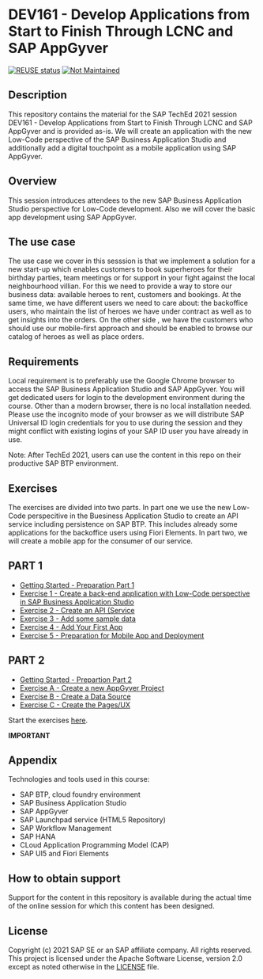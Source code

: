 # DEV161 - Develop Applications from Start to Finish Through LCNC and SAP AppGyver

[![REUSE status](https://api.reuse.software/badge/github.com/SAP-samples/teched2021-DEV161)](https://api.reuse.software/info/github.com/SAP-samples/teched2021-DEV161)
[![Not Maintained](https://img.shields.io/badge/Maintenance%20Level-Not%20Maintained-yellow.svg)](https://gist.github.com/cheerfulstoic/d107229326a01ff0f333a1d3476e068d)


## Description

This repository contains the material for the SAP TechEd 2021 session DEV161 - Develop Applications from Start to Finish Through LCNC and SAP AppGyver and is provided as-is.
We will create an application with the new Low-Code perspective of the SAP Business Application Studio and additionally add a digital touchpoint as a mobile application using SAP AppGyver.

## Overview

This session introduces attendees to the new SAP Business Application Studio perspective for Low-Code development. Also we will cover the basic app development using SAP AppGyver.

## The use case

The use case we cover in this sesssion is that we implement a solution for a new start-up which enables customers to book superheroes for their birthday parties, team meetings or for support in your fight against the local neighbourhood villian.
For this we need to provide a way to store our business data: available heroes to rent, customers and bookings. At the same time, we have different users we need to care about: the backoffice users, who maintain the list of heroes we have under contract as well as to get insights into the orders. On the other side , we have the customers who should use our mobile-first approach and should be enabled to browse our catalog of heroes as well as place orders.

## Requirements

Local requirement is to preferably use the Google Chrome browser to access the SAP Business Application Studio and SAP AppGyver. You will get dedicated users for login to the development environment during the course.
Other than a modern browser, there is no local installation needed.
Please use the incognito mode of your browser as we will distribute SAP Universal ID login credentials for you to use during the session and they might conflict with existing logins of your SAP ID user you have already in use.

Note: After TechEd 2021, users can use the content in this repo on their productive SAP BTP environment.

## Exercises

The exercises are divided into two parts. In part one we use the new Low-Code perspecitive in the Buesiness Application Studio to create an API service including persistence on SAP BTP. This includes already some applications for the backoffice users using Fiori Elements. In part two, we will create a mobile app for the consumer of our service.

## PART 1

- [Getting Started - Preparation Part 1](exercises/ex0/README.md)
- [Exercise 1 - Create a back-end application with Low-Code perspective in SAP Business Application Studio ](exercises/ex1/README.md)
- [Exercise 2 - Create an API (Service](exercises/ex2/README.md)
- [Exercise 3 - Add some sample data](exercises/ex3/README.md)
- [Exercise 4 - Add Your First App](exercises/ex4/README.md)
- [Exercise 5 - Preparation for Mobile App and Deployment](exercises/ex5/README.md)

## PART 2

- [Getting Started - Prepartion Part 2](exercises/exPrep/README.md)
- [Exercise A - Create a new AppGyver Project](exercises/exA/README.md)
- [Exercise B - Create a Data Source](exercises/exB/README.md)
- [Exercise C - Create the Pages/UX](exercises/exC/README.md)

Start the exercises [here](exercises/ex0/README.md).

**IMPORTANT**

## Appendix

Technologies and tools used in this course:

- SAP BTP, cloud foundry environment
- SAP Business Application Studio
- SAP AppGyver
- SAP Launchpad service (HTML5 Repository)
- SAP Workflow Management
- SAP HANA
- CLoud Application Programming Model (CAP)
- SAP UI5 and Fiori Elements

## How to obtain support

Support for the content in this repository is available during the actual time of the online session for which this content has been designed.

## License

Copyright (c) 2021 SAP SE or an SAP affiliate company. All rights reserved. This project is licensed under the Apache Software License, version 2.0 except as noted otherwise in the [LICENSE](LICENSES/Apache-2.0.txt) file.
